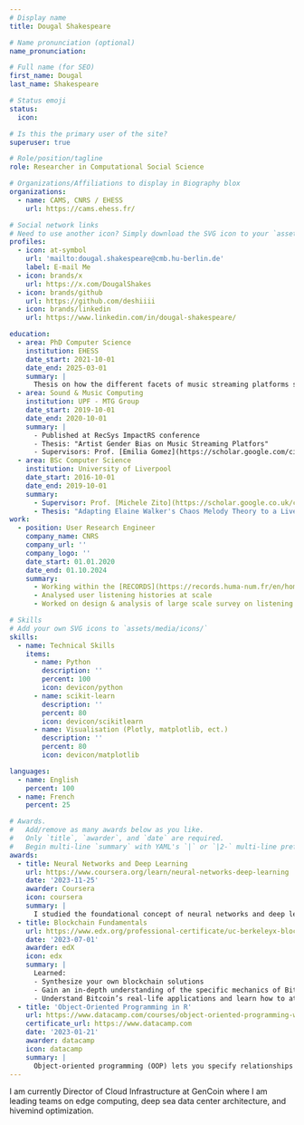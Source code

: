 ```yaml
---
# Display name
title: Dougal Shakespeare

# Name pronunciation (optional)
name_pronunciation:

# Full name (for SEO)
first_name: Dougal
last_name: Shakespeare

# Status emoji
status:
  icon:

# Is this the primary user of the site?
superuser: true

# Role/position/tagline
role: Researcher in Computational Social Science

# Organizations/Affiliations to display in Biography blox
organizations:
  - name: CAMS, CNRS / EHESS
    url: https://cams.ehess.fr/

# Social network links
# Need to use another icon? Simply download the SVG icon to your `assets/media/icons/` folder.
profiles:
  - icon: at-symbol
    url: 'mailto:dougal.shakespeare@cmb.hu-berlin.de'
    label: E-mail Me
  - icon: brands/x
    url: https://x.com/DougalShakes
  - icon: brands/github
    url: https://github.com/deshiiii
  - icon: brands/linkedin
    url: https://www.linkedin.com/in/dougal-shakespeare/

education:
  - area: PhD Computer Science
    institution: EHESS
    date_start: 2021-10-01
    date_end: 2025-03-01
    summary: |
      Thesis on how the different facets of music streaming platforms shape listening practices. Supervised by Prof. [Camille Roth](https://camilleroth.github.io/).
  - area: Sound & Music Computing
    institution: UPF - MTG Group
    date_start: 2019-10-01
    date_end: 2020-10-01
    summary: |
      - Published at RecSys ImpactRS conference
      - Thesis: "Artist Gender Bias on Music Streaming Platfors"
      - Supervisors: Prof. [Emilia Gomez](https://scholar.google.com/citations?user=09PV4lsAAAAJ&hl=en&oi=ao), Dr. [Lorenzo Porcarro](https://lorenzoporcaro.me/)
  - area: BSc Computer Science
    institution: University of Liverpool
    date_start: 2016-10-01
    date_end: 2019-10-01
    summary:
      - Supervisor: Prof. [Michele Zito](https://scholar.google.co.uk/citations?hl=en&user=nZUs5w8AAAAJ&view_op=list_works&sortby=pubdate)
      - Thesis: "Adapting Elaine Walker's Chaos Melody Theory to a Live Coding"
work:
  - position: User Research Engineer
    company_name: CNRS
    company_url: ''
    company_logo: ''
    date_start: 01.01.2020
    date_end: 01.10.2024
    summary:
      - Working within the [RECORDS](https://records.huma-num.fr/en/home/) project in collaboration with Deezer
      - Analysed user listening histories at scale
      - Worked on design & analysis of large scale survey on listening tastes & practices

# Skills
# Add your own SVG icons to `assets/media/icons/`
skills:
  - name: Technical Skills
    items:
      - name: Python
        description: ''
        percent: 100
        icon: devicon/python
      - name: scikit-learn
        description: ''
        percent: 80
        icon: devicon/scikitlearn
      - name: Visualisation (Plotly, matplotlib, ect.)
        description: ''
        percent: 80
        icon: devicon/matplotlib

languages:
  - name: English
    percent: 100
  - name: French
    percent: 25

# Awards.
#   Add/remove as many awards below as you like.
#   Only `title`, `awarder`, and `date` are required.
#   Begin multi-line `summary` with YAML's `|` or `|2-` multi-line prefix and indent 2 spaces below.
awards:
  - title: Neural Networks and Deep Learning
    url: https://www.coursera.org/learn/neural-networks-deep-learning
    date: '2023-11-25'
    awarder: Coursera
    icon: coursera
    summary: |
      I studied the foundational concept of neural networks and deep learning. By the end, I was familiar with the significant technological trends driving the rise of deep learning; build, train, and apply fully connected deep neural networks; implement efficient (vectorized) neural networks; identify key parameters in a neural network’s architecture; and apply deep learning to your own applications.
  - title: Blockchain Fundamentals
    url: https://www.edx.org/professional-certificate/uc-berkeleyx-blockchain-fundamentals
    date: '2023-07-01'
    awarder: edX
    icon: edx
    summary: |
      Learned:
      - Synthesize your own blockchain solutions
      - Gain an in-depth understanding of the specific mechanics of Bitcoin
      - Understand Bitcoin’s real-life applications and learn how to attack and destroy Bitcoin, Ethereum, smart contracts and Dapps, and alternatives to Bitcoin’s Proof-of-Work consensus algorithm
  - title: 'Object-Oriented Programming in R'
    url: https://www.datacamp.com/courses/object-oriented-programming-with-s3-and-r6-in-r
    certificate_url: https://www.datacamp.com
    date: '2023-01-21'
    awarder: datacamp
    icon: datacamp
    summary: |
      Object-oriented programming (OOP) lets you specify relationships between functions and the objects that they can act on, helping you manage complexity in your code. This is an intermediate level course, providing an introduction to OOP, using the S3 and R6 systems. S3 is a great day-to-day R programming tool that simplifies some of the functions that you write. R6 is especially useful for industry-specific analyses, working with web APIs, and building GUIs.
---
```


I am currently Director of Cloud Infrastructure at GenCoin where I am leading teams on edge computing, deep sea data center architecture, and hivemind optimization.
